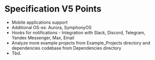 # Specification V5 Points

- Mobile applications support
- Additional OS-es: Aurora, SymphonyOS
- Hooks for notifications - Integration with Slack, Discord, Telegram, Yandex Messenger, Max, Email
- Analyze more example projects from Example_Projects directory and dependencies codebase from Dependencies directory
- Tbd.